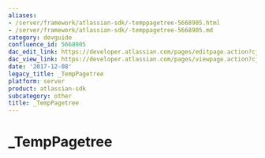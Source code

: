 ```yaml
---
aliases:
- /server/framework/atlassian-sdk/-temppagetree-5668905.html
- /server/framework/atlassian-sdk/-temppagetree-5668905.md
category: devguide
confluence_id: 5668905
dac_edit_link: https://developer.atlassian.com/pages/editpage.action?cjm=wozere&pageId=5668905
dac_view_link: https://developer.atlassian.com/pages/viewpage.action?cjm=wozere&pageId=5668905
date: '2017-12-08'
legacy_title: _TempPagetree
platform: server
product: atlassian-sdk
subcategory: other
title: _TempPagetree
---
```

# \_TempPagetree
